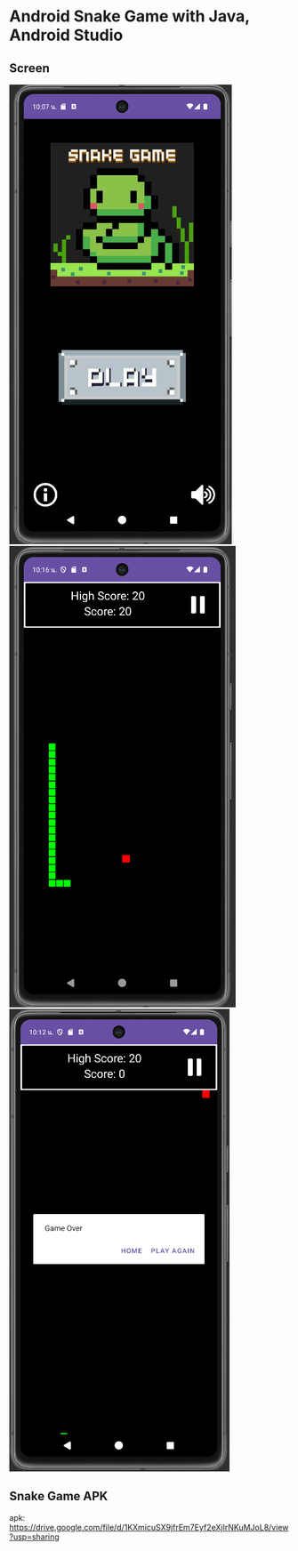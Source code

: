 # Android Snake Game with Java, Android Studio
## Screen

![home](img&apk/home.png)
![game](img&apk/highscore.png)
![gameover](img&apk/gameover.png)

## Snake Game APK

apk: https://drive.google.com/file/d/1KXmicuSX9jfrEm7Eyf2eXjIrNKuMJoL8/view?usp=sharing
